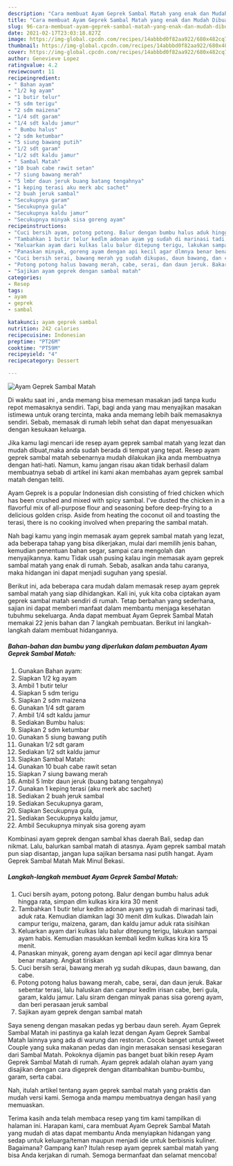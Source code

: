 ```yaml
---
description: "Cara membuat Ayam Geprek Sambal Matah yang enak dan Mudah Dibuat"
title: "Cara membuat Ayam Geprek Sambal Matah yang enak dan Mudah Dibuat"
slug: 96-cara-membuat-ayam-geprek-sambal-matah-yang-enak-dan-mudah-dibuat
date: 2021-02-17T23:03:18.827Z
image: https://img-global.cpcdn.com/recipes/14abbbd0f82aa922/680x482cq70/ayam-geprek-sambal-matah-foto-resep-utama.jpg
thumbnail: https://img-global.cpcdn.com/recipes/14abbbd0f82aa922/680x482cq70/ayam-geprek-sambal-matah-foto-resep-utama.jpg
cover: https://img-global.cpcdn.com/recipes/14abbbd0f82aa922/680x482cq70/ayam-geprek-sambal-matah-foto-resep-utama.jpg
author: Genevieve Lopez
ratingvalue: 4.2
reviewcount: 11
recipeingredient:
- " Bahan ayam"
- "1/2 kg ayam"
- "1 butir telur"
- "5 sdm terigu"
- "2 sdm maizena"
- "1/4 sdt garam"
- "1/4 sdt kaldu jamur"
- " Bumbu halus"
- "2 sdm ketumbar"
- "5 siung bawang putih"
- "1/2 sdt garam"
- "1/2 sdt kaldu jamur"
- " Sambal Matah"
- "10 buah cabe rawit setan"
- "7 siung bawang merah"
- "5 lmbr daun jeruk buang batang tengahnya"
- "1 keping terasi aku merk abc sachet"
- "2 buah jeruk sambal"
- "Secukupnya garam"
- "Secukupnya gula"
- "Secukupnya kaldu jamur"
- "Secukupnya minyak sisa goreng ayam"
recipeinstructions:
- "Cuci bersih ayam, potong potong. Balur dengan bumbu halus aduk hingga rata, simpan dlm kulkas kira kira 30 menit"
- "Tambahkan 1 butir telur kedlm adonan ayam yg sudah di marinasi tadi, aduk rata. Kemudian diamkan lagi 30 menit dlm kulkas. Diwadah lain campur terigu, maizena, garam, dan kaldu jamur aduk rata sisihkan"
- "Keluarkan ayam dari kulkas lalu balur ditepung terigu, lakukan sampai ayam habis. Kemudian masukkan kembali kedlm kulkas kira kira 15 menit."
- "Panaskan minyak, goreng ayam dengan api kecil agar dlmnya benar benar matang. Angkat tiriskan"
- "Cuci bersih serai, bawang merah yg sudah dikupas, daun bawang, dan cabe."
- "Potong potong halus bawang merah, cabe, serai, dan daun jeruk. Bakar sebentar terasi, lalu haluskan dan campur kedlm irisan cabe, beri gula, garam, kaldu jamur. Lalu siram dengan minyak panas sisa goreng ayam, dan beri perasaan jeruk sambal"
- "Sajikan ayam geprek dengan sambal matah"
categories:
- Resep
tags:
- ayam
- geprek
- sambal

katakunci: ayam geprek sambal 
nutrition: 242 calories
recipecuisine: Indonesian
preptime: "PT26M"
cooktime: "PT59M"
recipeyield: "4"
recipecategory: Dessert

---
```



![Ayam Geprek Sambal Matah](https://img-global.cpcdn.com/recipes/14abbbd0f82aa922/680x482cq70/ayam-geprek-sambal-matah-foto-resep-utama.jpg)

Di waktu  saat ini , anda memang bisa memesan masakan jadi tanpa kudu repot memasaknya sendiri. Tapi, bagi anda yang mau menyajikan masakan istimewa untuk orang tercinta, maka anda memang lebih baik memasaknya sendiri. Sebab, memasak di rumah lebih sehat dan dapat menyesuaikan dengan kesukaan keluarga.

Jika kamu lagi mencari ide resep ayam geprek sambal matah yang lezat dan mudah dibuat,maka anda sudah berada di tempat yang tepat. Resep ayam geprek sambal matah  sebenarnya mudah dilakukan jika anda membuatnya dengan hati-hati. Namun, kamu jangan risau akan tidak berhasil dalam membuatnya 
sebab di artikel ini kami akan membahas ayam geprek sambal matah dengan teliti.  

Ayam Geprek is a popular Indonesian dish consisting of fried chicken which has been crushed and mixed with spicy sambal. I&#39;ve dusted the chicken in a flavorful mix of all-purpose flour and seasoning before deep-frying to a delicious golden crisp. Aside from heating the coconut oil and toasting the terasi, there is no cooking involved when preparing the sambal matah.

Nah bagi kamu yang ingin memasak ayam geprek sambal matah yang lezat, ada beberapa tahap yang bisa dikerjakan, mulai dari memilih jenis bahan, kemudian penentuan bahan segar, sampai cara mengolah dan menyajikannya. kamu Tidak usah pusing kalau ingin memasak ayam geprek sambal matah yang enak di rumah. Sebab, asalkan anda  tahu caranya, maka hidangan ini dapat menjadi suguhan yang spesial.

Berikut ini, ada beberapa cara mudah dalam memasak resep ayam geprek sambal matah yang siap dihidangkan. Kali ini, yuk kita coba ciptakan ayam geprek sambal matah sendiri di rumah. Tetap berbahan yang sederhana, sajian ini dapat memberi manfaat dalam membantu menjaga kesehatan tubuhmu sekeluarga. Anda dapat membuat Ayam Geprek Sambal Matah memakai 22 jenis bahan dan 7 langkah pembuatan. Berikut ini langkah-langkah dalam membuat hidangannya.

<!--inarticleads1-->

##### Bahan-bahan dan bumbu yang diperlukan dalam pembuatan Ayam Geprek Sambal Matah:

1. Gunakan  Bahan ayam:
1. Siapkan 1/2 kg ayam
1. Ambil 1 butir telur
1. Siapkan 5 sdm terigu
1. Siapkan 2 sdm maizena
1. Gunakan 1/4 sdt garam
1. Ambil 1/4 sdt kaldu jamur
1. Sediakan  Bumbu halus:
1. Siapkan 2 sdm ketumbar
1. Gunakan 5 siung bawang putih
1. Gunakan 1/2 sdt garam
1. Sediakan 1/2 sdt kaldu jamur
1. Siapkan  Sambal Matah:
1. Gunakan 10 buah cabe rawit setan
1. Siapkan 7 siung bawang merah
1. Ambil 5 lmbr daun jeruk (buang batang tengahnya)
1. Gunakan 1 keping terasi (aku merk abc sachet)
1. Sediakan 2 buah jeruk sambal
1. Sediakan Secukupnya garam,
1. Siapkan Secukupnya gula,
1. Sediakan Secukupnya kaldu jamur,
1. Ambil Secukupnya minyak sisa goreng ayam


Kombinasi ayam geprek dengan sambal khas daerah Bali, sedap dan nikmat. Lalu, balurkan sambal matah di atasnya. Ayam geprek sambal matah pun siap disantap, jangan lupa sajikan bersama nasi putih hangat. Ayam Geprek Sambal Matah Mak Minul Bekasi. 

<!--inarticleads2-->

##### Langkah-langkah membuat Ayam Geprek Sambal Matah:

1. Cuci bersih ayam, potong potong. Balur dengan bumbu halus aduk hingga rata, simpan dlm kulkas kira kira 30 menit
1. Tambahkan 1 butir telur kedlm adonan ayam yg sudah di marinasi tadi, aduk rata. Kemudian diamkan lagi 30 menit dlm kulkas. Diwadah lain campur terigu, maizena, garam, dan kaldu jamur aduk rata sisihkan
1. Keluarkan ayam dari kulkas lalu balur ditepung terigu, lakukan sampai ayam habis. Kemudian masukkan kembali kedlm kulkas kira kira 15 menit.
1. Panaskan minyak, goreng ayam dengan api kecil agar dlmnya benar benar matang. Angkat tiriskan
1. Cuci bersih serai, bawang merah yg sudah dikupas, daun bawang, dan cabe.
1. Potong potong halus bawang merah, cabe, serai, dan daun jeruk. Bakar sebentar terasi, lalu haluskan dan campur kedlm irisan cabe, beri gula, garam, kaldu jamur. Lalu siram dengan minyak panas sisa goreng ayam, dan beri perasaan jeruk sambal
1. Sajikan ayam geprek dengan sambal matah


Saya seneng dengan masakan pedas yg berbau daun sereh. Ayam Geprek Sambal Matah ini pastinya ga kalah lezat dengan Ayam Geprek Sambal Matah lainnya yang ada di warung dan restoran. Cocok banget untuk Sweet Couple yang suka makanan pedas dan ingin merasakan sensasi kesegaran dari Sambal Matah. Pokoknya dijamin pas banget buat bikin resep Ayam Geprek Sambal Matah di rumah. Ayam geprek adalah olahan ayam yang disajikan dengan cara digeprek dengan ditambahkan bumbu-bumbu, garam, serta cabai. 

Nah, itulah artikel tentang  ayam geprek sambal matah  yang praktis dan mudah versi kami. Semoga anda mampu membuatnya dengan hasil yang memuaskan. 

Terima kasih anda telah membaca resep yang tim kami tampilkan di halaman ini. Harapan kami, cara membuat  Ayam Geprek Sambal Matah yang mudah di atas dapat membantu Anda menyiapkan hidangan yang sedap untuk keluarga/teman maupun menjadi ide untuk berbisnis kuliner. Bagaimana? Gampang kan? Itulah resep ayam geprek sambal matah yang bisa Anda kerjakan di rumah. Semoga bermanfaat dan selamat mencoba!

